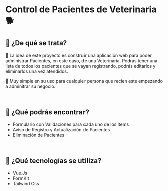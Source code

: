 # **Control de Pacientes de Veterinaria** 🐕

## **📌 ¿De qué se trata?**

📍 La idea de este proyecto es construir una aplicación web para poder administrar Pacientes, en este caso, de una Veterinaria. Podrás tener una lista de todos los pacientes que se vayan registrando, podrás editarlos y eliminarlos una vez atendidos. 

📍 Muy simple en su uso para cualquier persona que recien este empezando a adminitrar su negocio.

 <br /> 
 
## **📌 ¿Qué podrás encontrar?** 
- Formulario con Validaciones para cada uno de los items
- Aviso de Registro y Actualización de Pacientes
- Eliminación de Pacientes

<br />

## **📌 ¿Qué tecnologías se utiliza?**

- Vue.Js
- FormKit
- Tailwind Css
